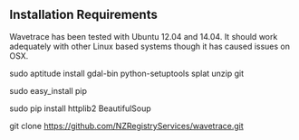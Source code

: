 
## Installation Requirements ##

Wavetrace has been tested with Ubuntu 12.04 and 14.04.  It should work adequately with other Linux based systems though it has caused issues on OSX.

sudo aptitude install gdal-bin python-setuptools splat unzip git

sudo easy_install pip

sudo pip install httplib2 BeautifulSoup

git clone https://github.com/NZRegistryServices/wavetrace.git
